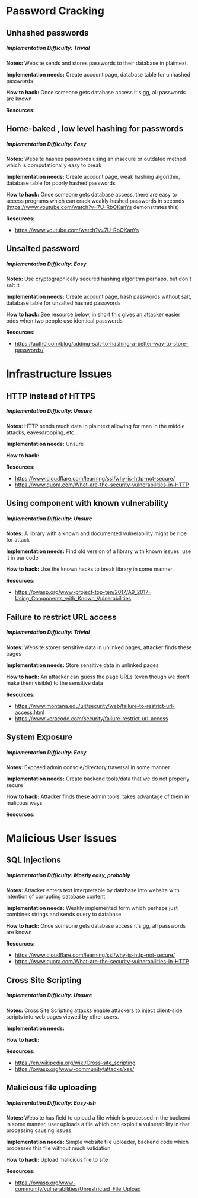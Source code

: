 # Password Cracking

## Unhashed passwords
##### Implementation Difficulty: Trivial

**Notes:** Website sends and stores passwords to their database in plaintext.

**Implementation needs:** Create account page, database table for unhashed passwords

**How to hack:** Once someone gets database access it's gg, all passwords are known

**Resources:**

## Home-baked , low level hashing for passwords
##### Implementation Difficulty: Easy

**Notes:** Website hashes passwords using an insecure or outdated method which is computationally easy to break

**Implementation needs:** Create account page, weak hashing algorithm, database table for poorly hashed passwords

**How to hack:** Once someone gets database access, there are easy to access programs which can crack weakly hashed passwords in seconds (https://www.youtube.com/watch?v=7U-RbOKanYs demonstrates this)

**Resources:**

 - https://www.youtube.com/watch?v=7U-RbOKanYs

## Unsalted password
##### Implementation Difficulty: Easy

**Notes:** Use cryptographically secured hashing algorithm perhaps, but don't salt it

**Implementation needs:** Create account page, hash passwords without salt, database table for unsalted hashed passwords

**How to hack:** See resource below, in short this gives an attacker easier odds when two people use identical passwords

**Resources:**

 - https://auth0.com/blog/adding-salt-to-hashing-a-better-way-to-store-passwords/


# Infrastructure Issues

## HTTP instead of HTTPS
##### Implementation Difficulty: Unsure

**Notes:** HTTP sends much data in plaintext allowing for man in the middle attacks, eavesdropping, etc...

**Implementation needs:** Unsure

**How to hack:**

**Resources:**

 - https://www.cloudflare.com/learning/ssl/why-is-http-not-secure/
 - https://www.quora.com/What-are-the-security-vulnerabilities-in-HTTP


## Using component with known vulnerability
##### Implementation Difficulty: Unsure

**Notes:** A library with a known and documented vulnerability might be ripe for attack

**Implementation needs:** Find old version of a library with known issues, use it in our code

**How to hack:** Use the known hacks to break library in some manner

**Resources:**

 - https://owasp.org/www-project-top-ten/2017/A9_2017-Using_Components_with_Known_Vulnerabilities

##  Failure to restrict URL access
##### Implementation Difficulty: Trivial

**Notes:** Website stores sensitive data in unlinked pages, attacker finds these pages

**Implementation needs:** Store sensitive data in unlinked pages

**How to hack:** An attacker can guess the page URLs (even though we don't make them visible) to the sensitive data

**Resources:**
 - https://www.montana.edu/uit/security/web/failure-to-restrict-url-access.html
 - https://www.veracode.com/security/failure-restrict-url-access


##  System Exposure
##### Implementation Difficulty: Easy

**Notes:** Exposed admin console/directory traversal in some manner

**Implementation needs:** Create backend tools/data that we do not properly secure

**How to hack:** Attacker finds these admin tools, takes advantage of them in malicous ways

**Resources:**


# Malicious User Issues

##  SQL Injections
##### Implementation Difficulty: Mostly easy, probably

**Notes:** Attacker enters text interpretable by database into website with intention of corrupting database content

**Implementation needs:** Weakly implemented form which perhaps just combines strings and sends query to database

**How to hack:** Once someone gets database access it's gg, all passwords are known

**Resources:**

 - https://www.cloudflare.com/learning/ssl/why-is-http-not-secure/
 - https://www.quora.com/What-are-the-security-vulnerabilities-in-HTTP


##  Cross Site Scripting
##### Implementation Difficulty: Unsure

**Notes:** Cross Site Scripting attacks enable attackers to inject client-side scripts into web pages viewed by other users.

**Implementation needs:**

**How to hack:**

**Resources:**
 - https://en.wikipedia.org/wiki/Cross-site_scripting
 - https://owasp.org/www-community/attacks/xss/


## Malicious file uploading
##### Implementation Difficulty: Easy-ish

**Notes:** Website has field to upload a file which is processed in the backend in some manner, user uploads a file which can exploit a vulnerability in that processing causing issues

**Implementation needs:** Simple website file uploader, backend code which processes this file without much validation

**How to hack:** Upload malicious file to site

**Resources:**
 - https://owasp.org/www-community/vulnerabilities/Unrestricted_File_Upload
